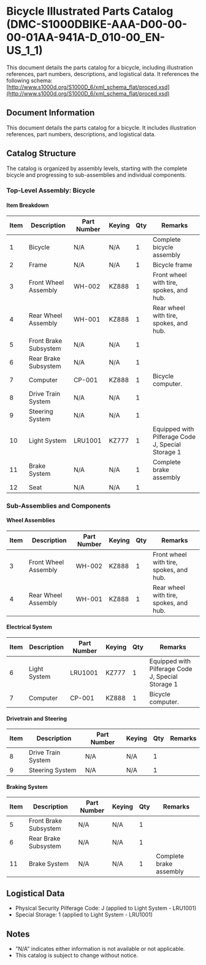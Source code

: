 # Bicycle Illustrated Parts Catalog (DMC-S1000DBIKE-AAA-D00-00-00-01AA-941A-D_010-00_EN-US_1_1)

This document details the parts catalog for a bicycle, including illustration references, part numbers, descriptions, and logistical data. It references the following schema: [http://www.s1000d.org/S1000D_6/xml_schema_flat/proced.xsd](http://www.s1000d.org/S1000D_6/xml_schema_flat/proced.xsd)

## Document Information

This document details the parts catalog for a bicycle. It includes illustration references, part numbers, descriptions, and logistical data.

## Catalog Structure

The catalog is organized by assembly levels, starting with the complete bicycle and progressing to sub-assemblies and individual components.

### Top-Level Assembly: Bicycle

#### Item Breakdown

| Item | Description | Part Number | Keying | Qty | Remarks |
|---|---|---|---|---|---|
| 1 | Bicycle | N/A | N/A | 1 | Complete bicycle assembly |
| 2 | Frame | N/A | N/A | 1 | Bicycle frame |
| 3 | Front Wheel Assembly | WH-002 | KZ888 | 1 | Front wheel with tire, spokes, and hub. |
| 4 | Rear Wheel Assembly | WH-001 | KZ888 | 1 | Rear wheel with tire, spokes, and hub. |
| 5 | Front Brake Subsystem | N/A | N/A | 1 |  |
| 6 | Rear Brake Subsystem | N/A | N/A | 1 |  |
| 7 | Computer | CP-001 | KZ888 | 1 | Bicycle computer. |
| 8 | Drive Train System | N/A | N/A | 1 |  |
| 9 | Steering System | N/A | N/A | 1 |  |
| 10 | Light System | LRU1001 | KZ777 | 1 | Equipped with Pilferage Code J, Special Storage 1 |
| 11 | Brake System | N/A | N/A | 1 | Complete brake assembly |
| 12 | Seat | N/A | N/A | 1 |  |

### Sub-Assemblies and Components

#### Wheel Assemblies

| Item | Description | Part Number | Keying | Qty | Remarks |
|---|---|---|---|---|---|
| 3 | Front Wheel Assembly | WH-002 | KZ888 | 1 | Front wheel with tire, spokes, and hub. |
| 4 | Rear Wheel Assembly | WH-001 | KZ888 | 1 | Rear wheel with tire, spokes, and hub. |

#### Electrical System

| Item | Description | Part Number | Keying | Qty | Remarks |
|---|---|---|---|---|---|
| 6 | Light System | LRU1001 | KZ777 | 1 | Equipped with Pilferage Code J, Special Storage 1 |
| 7 | Computer | CP-001 | KZ888 | 1 | Bicycle computer. |

#### Drivetrain and Steering

| Item | Description | Part Number | Keying | Qty | Remarks |
|---|---|---|---|---|---|
| 8 | Drive Train System | N/A | N/A | 1 |  |
| 9 | Steering System | N/A | N/A | 1 |  |

#### Braking System

| Item | Description | Part Number | Keying | Qty | Remarks |
|---|---|---|---|---|---|
| 5 | Front Brake Subsystem | N/A | N/A | 1 |  |
| 6 | Rear Brake Subsystem | N/A | N/A | 1 |  |
| 11 | Brake System | N/A | N/A | 1 | Complete brake assembly |

## Logistical Data

*   Physical Security Pilferage Code: J (applied to Light System - LRU1001)
*   Special Storage: 1 (applied to Light System - LRU1001)

## Notes

*   "N/A" indicates either information is not available or not applicable.
*   This catalog is subject to change without notice.